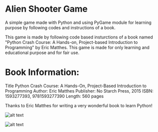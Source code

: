 # Alien Shooter Game

A simple game made with Python and using PyGame module for learning purpose by following codes and instructions of a book.
  
This game is made by following code based insturctions of a book named "Python Crash Course: A Hands-on, Project-based    Introduction to Programming" by Eric Matthes.
This game is made for only learning and educational purpose and for fair use. 

# Book Information:
Title	Python Crash Course: A Hands-On, Project-Based Introduction to Programming
Author:	Eric Matthes
Publisher:	No Starch Press, 2015
ISBN:	1593277393, 9781593277390
Length:	560 pages


Thanks to Eric Matthes for writing a very wonderful book to learn Python!


![alt text](https://github.com/skinan/Alien_Shooter_Game/blob/master/Screenshot/Screenshot%20(62).png "Main Window")

![alt text](https://github.com/skinan/Alien_Shooter_Game/blob/master/Screenshot/Screenshot%20(64).png "Running Window")
